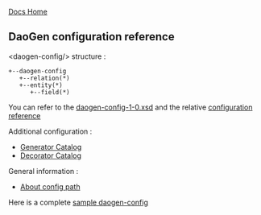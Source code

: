 [Docs Home](../../index.md)

## DaoGen configuration reference

&lt;daogen-config/&gt; structure : 

```
+--daogen-config
   +--relation(*)
   +--entity(*)
      +--field(*)
```

You can refer to the [daogen-config-1-0.xsd](https://marsdocs.fugerit.org/fj-daogen-base/src/main/resources/config/daogen-config-1-0.xsd) and the relative [configuration reference](https://marsdocs.fugerit.org/src/docs/config/daogen-config-xsd-ref.html)

Additional configuration :
* [Generator Catalog](file_generator-catalog.md)
* [Decorator Catalog](file_decorator-catalog.md)

General information : 
* [About config path](config_path)

Here is a complete [sample daogen-config](../../fj-daogen-base/src/test/resources/sample/fugerit-sample-daogen-config.xml)